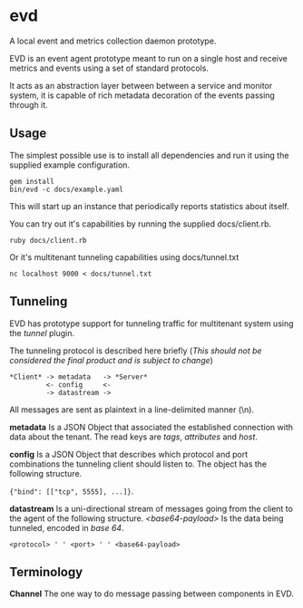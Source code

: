 # evd

A local event and metrics collection daemon prototype.

EVD is an event agent prototype meant to run on a single host and receive
metrics and events using a set of standard protocols.

It acts as an abstraction layer between between a service and monitor system,
it is capable of rich metadata decoration of the events passing through it.

## Usage

The simplest possible use is to install all dependencies and run it using the
supplied example configuration.

```
gem install
bin/evd -c docs/example.yaml
```

This will start up an instance that periodically reports statistics about
itself.

You can try out it's capabilities by running the supplied docs/client.rb.

```
ruby docs/client.rb
```

Or it's multitenant tunneling capabilities using docs/tunnel.txt

```
nc localhost 9000 < docs/tunnel.txt
```

## Tunneling

EVD has prototype support for tunneling traffic for multitenant system using
the *tunnel* plugin.

The tunneling protocol is described here briefly (*This should not be
considered the final product and is subject to change*)

```
*Client* -> metadata   -> *Server*
         <- config     <-
         -> datastream ->
```

All messages are sent as plaintext in a line-delimited manner (\n).

**metadata** Is a JSON Object that associated the established connection with
data about the tenant.
The read keys are *tags*, *attributes* and *host*.

**config** Is a JSON Object that describes which protocol and port combinations
the tunneling client should listen to.
The object has the following structure.

```{"bind": [["tcp", 5555], ...]}```.

**datastream** Is a uni-directional stream of messages going from the client to
the agent of the following structure.
*&lt;base64-payload&gt;* Is the data being tunneled, encoded in *base 64*.

```<protocol> ' ' <port> ' ' <base64-payload>```

## Terminology

**Channel** The one way to do message passing between components in EVD.
